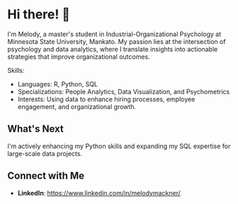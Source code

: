 # Hi there! 👋

I'm Melody, a master's student in Industrial-Organizational Psychology at Minnesota State University, Mankato. My passion lies at the intersection of psychology and data analytics, where I translate insights into actionable strategies that improve organizational outcomes.

Skills: 
- Languages: R, Python, SQL
- Specializations: People Analytics, Data Visualization, and Psychometrics
- Interests: Using data to enhance hiring processes, employee engagement, and organizational growth.
## What's Next

I'm actively enhancing my Python skills and expanding my SQL expertise for large-scale data projects.

## Connect with Me

- **LinkedIn**: https://www.linkedin.com/in/melodymackner/


